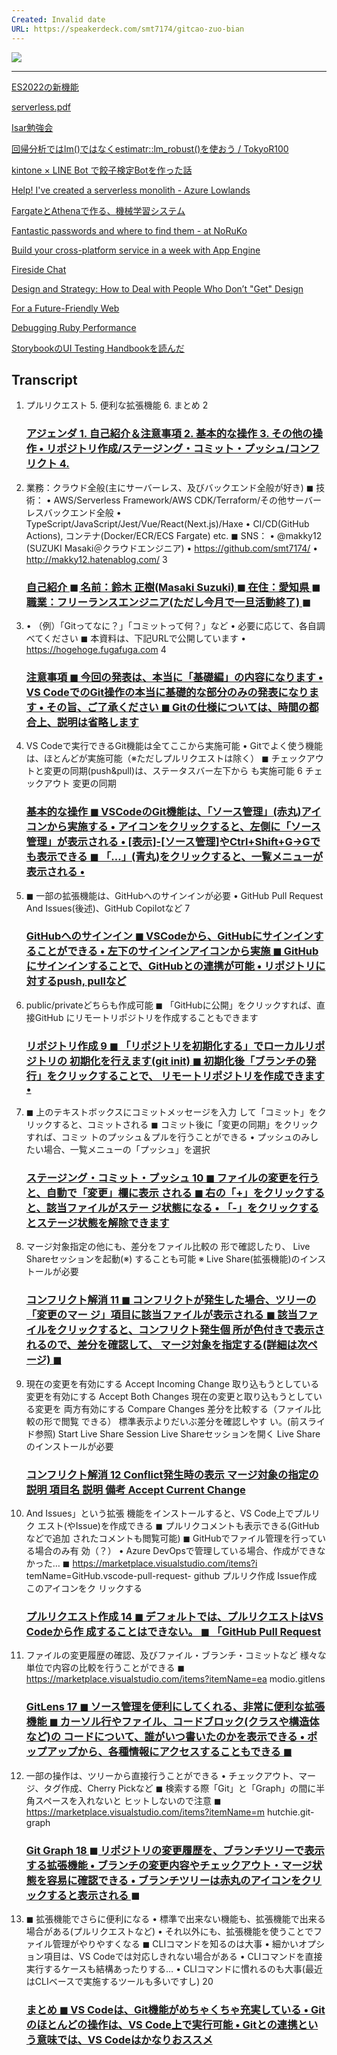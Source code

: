 ```yaml
---
Created: Invalid date
URL: https://speakerdeck.com/smt7174/gitcao-zuo-bian
---
```

[![](https://files.speakerdeck.com/presentations/fb83e0bb866a48d2998f48e6c9e6d4a3/slide_0.jpg?22282251)](https://files.speakerdeck.com/presentations/fb83e0bb866a48d2998f48e6c9e6d4a3/slide_0.jpg?22282251)

---

[ES2022の新機能](https://speakerdeck.com/smt7174/es2022no)

[serverless.pdf](https://speakerdeck.com/smt7174/serverless)

[Isar勉強会](https://speakerdeck.com/hoddy3190/isarmian-qiang-hui)

[回帰分析ではlm()ではなくestimatr::lm_robust()を使おう / TokyoR100](https://speakerdeck.com/dropout009/tokyor100)

[kintone × LINE Bot で餃子検定Botを作った話](https://speakerdeck.com/naberina/kintone-x-line-bot-dejiao-zi-jian-ding-botwozuo-tutahua)

[Help! I've created a serverless monolith - Azure Lowlands](https://speakerdeck.com/marcduiker/help-ive-created-a-serverless-monolith-azure-lowlands)

[FargateとAthenaで作る、機械学習システム](https://speakerdeck.com/nayuts/fargatetoathenatezuo-ru-ji-jie-xue-xi-sisutemu)

[Fantastic passwords and where to find them - at NoRuKo](https://speakerdeck.com/philnash/fantastic-passwords-and-where-to-find-them-at-noruko)

[Build your cross-platform service in a week with App Engine](https://speakerdeck.com/jlugia/build-your-cross-platform-service-in-a-week-with-app-engine)

[Fireside Chat](https://speakerdeck.com/paigeccino/fireside-chat)

[Design and Strategy: How to Deal with People Who Don’t "Get" Design](https://speakerdeck.com/morganepeng/design-and-strategy-how-to-deal-with-people-who-dont-get-design)

[For a Future-Friendly Web](https://speakerdeck.com/brad_frost/for-a-future-friendly-web)

[Debugging Ruby Performance](https://speakerdeck.com/tmm1/debugging-ruby-performance)

[StorybookのUI Testing Handbookを読んだ](https://speakerdeck.com/zakiyama/ui-testing-handbook-by-storybook)

## Transcript

1. プルリクエスト 5. 便利な拡張機能 6. まとめ 2
    
    ### [アジェンダ 1. 自己紹介＆注意事項 2. 基本的な操作 3. その他の操作 • リポジトリ作成/ステージング・コミット・プッシュ/コンフリクト 4.](https://files.speakerdeck.com/presentations/fb83e0bb866a48d2998f48e6c9e6d4a3/slide_1.jpg)
    
2. 業務：クラウド全般(主にサーバーレス、及びバックエンド全般が好き) ◼ 技術： • AWS/Serverless Framework/AWS CDK/Terraform/その他サーバーレスバックエンド全般 • TypeScript/JavaScript/Jest/Vue/React(Next.js)/Haxe • CI/CD(GitHub Actions), コンテナ(Docker/ECR/ECS Fargate) etc. ◼ SNS： • @makky12 (SUZUKI Masaki＠クラウドエンジニア) • https://github.com/smt7174/ • http://makky12.hatenablog.com/ 3
    
    ### [自己紹介 ◼ 名前：鈴木 正樹(Masaki Suzuki) ◼ 在住：愛知県 ◼ 職業：フリーランスエンジニア(ただし今月で一旦活動終了) ◼](https://files.speakerdeck.com/presentations/fb83e0bb866a48d2998f48e6c9e6d4a3/slide_2.jpg)
    
3. • （例）「Gitってなに？」「コミットって何？」など • 必要に応じて、各自調べてください ◼ 本資料は、下記URLで公開しています • https://hogehoge.fugafuga.com 4
    
    ### [注意事項 ◼ 今回の発表は、本当に「基礎編」の内容になります • VS CodeでのGit操作の本当に基礎的な部分のみの発表になります • その旨、ご了承ください ◼ Gitの仕様については、時間の都合上、説明は省略します](https://files.speakerdeck.com/presentations/fb83e0bb866a48d2998f48e6c9e6d4a3/slide_3.jpg)
    
4. VS Codeで実行できるGit機能は全てここから実施可能 • Gitでよく使う機能は、ほとんどが実施可能（※ただしプルリクエストは除く） ◼ チェックアウトと変更の同期(push&pull)は、ステータスバー左下から も実施可能 6 チェックアウト 変更の同期
    
    ### [基本的な操作 ◼ VSCodeのGit機能は、「ソース管理」(赤丸)アイコンから実施する • アイコンをクリックすると、左側に「ソース管理」が表示される • [表示]-[ソース管理]やCtrl+Shift+G→Gでも表示できる ◼ 「…」(青丸)をクリックすると、一覧メニューが表示される •](https://files.speakerdeck.com/presentations/fb83e0bb866a48d2998f48e6c9e6d4a3/slide_5.jpg)
    
5. ◼ 一部の拡張機能は、GitHubへのサインインが必要 • GitHub Pull Request And Issues(後述)、GitHub Copilotなど 7
    
    ### [GitHubへのサインイン ◼ VSCodeから、GitHubにサインインすることができる • 左下のサインインアイコンから実施 ◼ GitHubにサインインすることで、GitHubとの連携が可能 • リポジトリに対するpush, pullなど](https://files.speakerdeck.com/presentations/fb83e0bb866a48d2998f48e6c9e6d4a3/slide_6.jpg)
    
6. public/privateどちらも作成可能 ◼ 「GitHubに公開」をクリックすれば、直接GitHub にリモートリポジトリを作成することもできます
    
    ### [リポジトリ作成 9 ◼ 「リポジトリを初期化する」でローカルリポジトリの 初期化を行えます(git init) ◼ 初期化後「ブランチの発行」をクリックすることで、 リモートリポジトリを作成できます •](https://files.speakerdeck.com/presentations/fb83e0bb866a48d2998f48e6c9e6d4a3/slide_8.jpg)
    
7. ◼ 上のテキストボックスにコミットメッセージを入力 して「コミット」をクリックすると、コミットされる ◼ コミット後に「変更の同期」をクリックすれば、コミッ トのプッシュ＆プルを行うことができる • プッシュのみしたい場合、一覧メニューの「プッシュ」を選択
    
    ### [ステージング・コミット・プッシュ 10 ◼ ファイルの変更を行うと、自動で「変更」欄に表示 される ◼ 右の「+」をクリックすると、該当ファイルがステー ジ状態になる • 「-」をクリックするとステージ状態を解除できます](https://files.speakerdeck.com/presentations/fb83e0bb866a48d2998f48e6c9e6d4a3/slide_9.jpg)
    
8. マージ対象指定の他にも、差分をファイル比較の 形で確認したり、 Live Shareセッションを起動(※) することも可能 ※ Live Share(拡張機能)のインストールが必要
    
    ### [コンフリクト解消 11 ◼ コンフリクトが発生した場合、ツリーの「変更のマー ジ」項目に該当ファイルが表示される ◼ 該当ファイルをクリックすると、コンフリクト発生個 所が色付きで表示されるので、差分を確認して、 マージ対象を指定する(詳細は次ページ) ◼](https://files.speakerdeck.com/presentations/fb83e0bb866a48d2998f48e6c9e6d4a3/slide_10.jpg)
    
9. 現在の変更を有効にする Accept Incoming Change 取り込もうとしている変更を有効にする Accept Both Changes 現在の変更と取り込もうとしている変更を 両方有効にする Compare Changes 差分を比較する（ファイル比較の形で閲覧 できる） 標準表示よりだいぶ差分を確認しやす い。(前スライド参照) Start Live Share Session Live Shareセッションを開く Live Shareのインストールが必要
    
    ### [コンフリクト解消 12 Conflict発生時の表示 マージ対象の指定の説明 項目名 説明 備考 Accept Current Change](https://files.speakerdeck.com/presentations/fb83e0bb866a48d2998f48e6c9e6d4a3/slide_11.jpg)
    
10. And Issues」という拡張 機能をインストールすると、VS Code上でプルリク エスト(やIssue)を作成できる ◼ プルリクコメントも表示できる(GitHubなどで追加 されたコメントも閲覧可能) ◼ GitHubでファイル管理を行っている場合のみ有 効（？） • Azure DevOpsで管理している場合、作成ができなかった… ◼ https://marketplace.visualstudio.com/items?i temName=GitHub.vscode-pull-request- github プルリク作成 Issue作成 このアイコンをク リックする
    
    ### [プルリクエスト作成 14 ◼ デフォルトでは、プルリクエストはVS Codeから作 成することはできない。 ◼ 「GitHub Pull Request](https://files.speakerdeck.com/presentations/fb83e0bb866a48d2998f48e6c9e6d4a3/slide_13.jpg)
    
11. ファイルの変更履歴の確認、及びファイル・ブランチ・コミットなど 様々な単位で内容の比較を行うことができる ◼ https://marketplace.visualstudio.com/items?itemName=ea modio.gitlens
    
    ### [GitLens 17 ◼ ソース管理を便利にしてくれる、非常に便利な拡張機能 ◼ カーソル行やファイル、コードブロック(クラスや構造体など)の コードについて、誰がいつ書いたのかを表示できる • ポップアップから、各種情報にアクセスすることもできる ◼](https://files.speakerdeck.com/presentations/fb83e0bb866a48d2998f48e6c9e6d4a3/slide_16.jpg)
    
12. 一部の操作は、ツリーから直接行うことができる • チェックアウト、マージ、タグ作成、Cherry Pickなど ◼ 検索する際「Git」と「Graph」の間に半角スペースを入れないと ヒットしないので注意 ◼ https://marketplace.visualstudio.com/items?itemName=m hutchie.git-graph
    
    ### [Git Graph 18 ◼ リポジトリの変更履歴を、ブランチツリーで表示する拡張機能 • ブランチの変更内容やチェックアウト・マージ状態を容易に確認できる • ブランチツリーは赤丸のアイコンをクリックすると表示される ◼](https://files.speakerdeck.com/presentations/fb83e0bb866a48d2998f48e6c9e6d4a3/slide_17.jpg)
    
13. ◼ 拡張機能でさらに便利になる • 標準で出来ない機能も、拡張機能で出来る場合がある(プルリクエストなど) • それ以外にも、拡張機能を使うことでファイル管理がやりやすくなる ◼ CLIコマンドを知るのは大事 • 細かいオプション項目は、VS Codeでは対応しきれない場合がある • CLIコマンドを直接実行するケースも結構あったりする… • CLIコマンドに慣れるのも大事(最近はCLIベースで実施するツールも多いですし) 20
    
    ### [まとめ ◼ VS Codeは、Git機能がめちゃくちゃ充実している • Gitのほとんどの操作は、VS Code上で実行可能 • Gitとの連携という意味では、VS Codeはかなりおススメ](https://files.speakerdeck.com/presentations/fb83e0bb866a48d2998f48e6c9e6d4a3/slide_19.jpg)